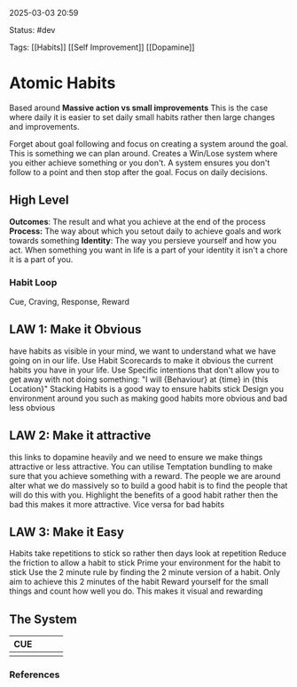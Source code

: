 
2025-03-03 20:59

Status: #dev 

Tags: [[Habits]] [[Self Improvement]] [[Dopamine]]

# Atomic Habits
Based around **Massive action vs small improvements** This is the case where daily it is easier to set daily small habits rather then large changes and improvements.

Forget about goal following and focus on creating a system around the goal. This is something we can plan around. Creates a Win/Lose system where you either achieve something or you don't. A system ensures you don't follow to a point and then stop after the goal. Focus on daily decisions.

## High Level
**Outcomes**: The result and what you achieve at the end of the process
**Process:** The way about which you setout daily to achieve goals and work towards something
**Identity**: The way you persieve yourself and how you act. When something you want in life is a part of your identity it isn't a chore it is a part of you. 

### Habit Loop
Cue, Craving, Response, Reward

## LAW 1: Make it Obvious
have habits as visible in your mind, we want to understand what we have going on in our life. 
Use Habit Scorecards to make it obvious the current habits you have in your life. 
Use Specific intentions that don't allow you to get away with not doing something: 
	"I will {Behaviour} at {time} in {this Location}"
Stacking Habits is a good way to ensure habits stick
Design you environment around you such as making good habits more obvious and bad less obvious

## LAW 2: Make it attractive
this links to dopamine heavily and we need to ensure we make things attractive or less attractive.
You can utilise Temptation bundling to make sure that you achieve something with a reward. 
The people we are around alter what we do massively so to build a good habit is to find the people that will do this with you. 
Highlight the benefits of a good habit rather then the bad this makes it more attractive. Vice versa for bad habits

## LAW 3: Make it Easy
Habits take repetitions to stick so rather then days look at repetition
Reduce the friction to allow a habit to stick Prime your environment for the habit to stick
Use the 2 minute rule by finding the 2 minute version of a habit.
Only aim to achieve this 2 minutes of the habit 
Reward yourself for the small things and count how well you do. 
This makes it visual and rewarding

## The System

| CUE |     |     |     |
| --- | --- | --- | --- |
|     |     |     |     |



### References

